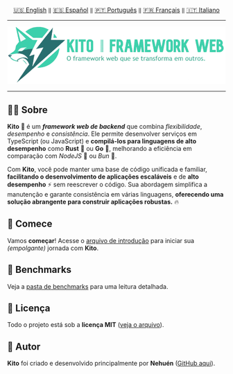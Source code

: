 <div align="center">

[🇺🇸 English](../english/README.md) `‖` [🇪🇸 Español](../español/README.md) `‖` [🇵🇹 Português](../portugues/README.md) `‖` [🇫🇷 Français](../francais/README.md) `‖` [🇮🇹 Italiano](../italiano/README.md)

<hr />

<img src="../../public/static/banners/kito_banner_pt.png" alt="Kito Banner" />

<hr />

</div>

## 👋🏼 Sobre

**Kito** 🦊 é um **_framework web de backend_** que combina _flexibilidade_, _desempenho_ e _consistência_. Ele permite desenvolver serviços em TypeScript (ou JavaScript) e **compilá-los para linguagens de alto desempenho** como **Rust** 🦀 ou **Go** 🐹, melhorando a eficiência em comparação com _NodeJS_ 🐢 ou _Bun_ 🍙.

Com **Kito**, você pode manter uma base de código unificada e familiar, **facilitando o desenvolvimento de aplicações escaláveis** e de **alto desempenho** ⚡ sem reescrever o código. Sua abordagem simplifica a manutenção e garante consistência em várias linguagens, **oferecendo uma solução abrangente para construir aplicações robustas.** 🔥

## 🚀 Comece

Vamos **começar**! Acesse o [arquivo de introdução](docs/INTRODUCTION.md) para iniciar sua _(empolgante)_ jornada com **Kito**.

## 👀 Benchmarks

Veja a [pasta de benchmarks](/benchmarks) para uma leitura detalhada.

## 📄 Licença

Todo o projeto está sob a **licença MIT** ([veja o arquivo](./LICENSE)).

## 👤 Autor

**Kito** foi criado e desenvolvido principalmente por **Nehuén** ([GitHub aqui](https://github.com/nehu3n)).
